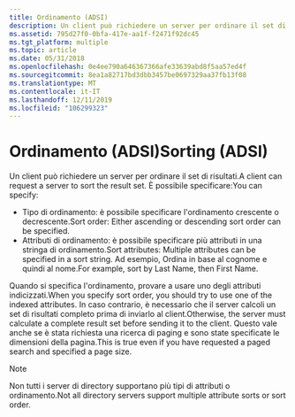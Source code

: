 ```yaml
---
title: Ordinamento (ADSI)
description: Un client può richiedere un server per ordinare il set di risultati.
ms.assetid: 795d27f0-0bfa-417e-aa1f-f2471f92dc45
ms.tgt_platform: multiple
ms.topic: article
ms.date: 05/31/2018
ms.openlocfilehash: 0e4ee790a646367366afe33639abd8f5aa57ed4f
ms.sourcegitcommit: 8ea1a82717bd3dbb3457be0697329aa37fb13f08
ms.translationtype: MT
ms.contentlocale: it-IT
ms.lasthandoff: 12/11/2019
ms.locfileid: "106299323"
---
```

# <a name="sorting-adsi"></a><span data-ttu-id="19e8f-103">Ordinamento (ADSI)</span><span class="sxs-lookup"><span data-stu-id="19e8f-103">Sorting (ADSI)</span></span>

<span data-ttu-id="19e8f-104">Un client può richiedere un server per ordinare il set di risultati.</span><span class="sxs-lookup"><span data-stu-id="19e8f-104">A client can request a server to sort the result set.</span></span> <span data-ttu-id="19e8f-105">È possibile specificare:</span><span class="sxs-lookup"><span data-stu-id="19e8f-105">You can specify:</span></span>

-   <span data-ttu-id="19e8f-106">Tipo di ordinamento: è possibile specificare l'ordinamento crescente o decrescente.</span><span class="sxs-lookup"><span data-stu-id="19e8f-106">Sort order: Either ascending or descending sort order can be specified.</span></span>
-   <span data-ttu-id="19e8f-107">Attributi di ordinamento: è possibile specificare più attributi in una stringa di ordinamento.</span><span class="sxs-lookup"><span data-stu-id="19e8f-107">Sort attributes: Multiple attributes can be specified in a sort string.</span></span> <span data-ttu-id="19e8f-108">Ad esempio, Ordina in base al cognome e quindi al nome.</span><span class="sxs-lookup"><span data-stu-id="19e8f-108">For example, sort by Last Name, then First Name.</span></span>

<span data-ttu-id="19e8f-109">Quando si specifica l'ordinamento, provare a usare uno degli attributi indicizzati.</span><span class="sxs-lookup"><span data-stu-id="19e8f-109">When you specify sort order, you should try to use one of the indexed attributes.</span></span> <span data-ttu-id="19e8f-110">In caso contrario, è necessario che il server calcoli un set di risultati completo prima di inviarlo al client.</span><span class="sxs-lookup"><span data-stu-id="19e8f-110">Otherwise, the server must calculate a complete result set before sending it to the client.</span></span> <span data-ttu-id="19e8f-111">Questo vale anche se è stata richiesta una ricerca di paging e sono state specificate le dimensioni della pagina.</span><span class="sxs-lookup"><span data-stu-id="19e8f-111">This is true even if you have requested a paged search and specified a page size.</span></span>

> [!Note]  
> <span data-ttu-id="19e8f-112">Non tutti i server di directory supportano più tipi di attributi o ordinamento.</span><span class="sxs-lookup"><span data-stu-id="19e8f-112">Not all directory servers support multiple attribute sorts or sort order.</span></span>

 

 

 




